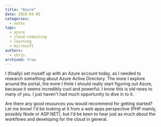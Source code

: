 ```yaml
---
title: "Azure"
date: 2019-03-05
categories:
  - notes
tags:
  - azure
  - cloud-computing
  - learning
  - microsoft
authors:
  - chris
archived: true
---
```


I (finally) set myself up with an Azure account today, as I needed to research something about Azure Active Directory. The more I explore around the portal, the more I think I should really start figuring out Azure, because it seems incredibly cool and powerful. I know this is old news to many of you. I just haven't had much opportunity to dive in to it.

Are there any good resources you would recommend for getting started? Let me know! I'd be looking at it from a web apps perspective (PHP mainly, possibly Node or ASP.NET), but I'd be keen to hear just as much about the workflows and developing for the cloud in general.

